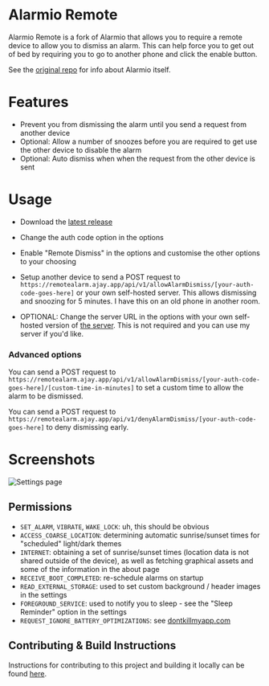 Alarmio Remote
=======

Alarmio Remote is a fork of Alarmio that allows you to require a remote device to allow you to dismiss an alarm. This can help force you to get out of bed by requiring you to go to another phone and click the enable button.

See the [original repo](https://github.com/fennifith/Alarmio) for info about Alarmio itself.

# Features

- Prevent you from dismissing the alarm until you send a request from another device
- Optional: Allow a number of snoozes before you are required to get use the other device to disable the alarm
- Optional: Auto dismiss when when the request from the other device is sent

# Usage

- Download the [latest release](https://github.com/ajayyy/AlarmioRemote/releases/latest)
- Change the auth code option in the options
- Enable "Remote Dismiss" in the options and customise the other options to your choosing
- Setup another device to send a POST request to `https://remotealarm.ajay.app/api/v1/allowAlarmDismiss/[your-auth-code-goes-here]` or your own self-hosted server. This allows dismissing and snoozing for 5 minutes. I have this on an old phone in another room.

- OPTIONAL: Change the server URL in the options with your own self-hosted version of [the server](https://github.com/ajayyy/AlarmioRemoteServer). This is not required and you can use my server if you'd like.

### Advanced options

You can send a POST request to `https://remotealarm.ajay.app/api/v1/allowAlarmDismiss/[your-auth-code-goes-here]/[custom-time-in-minutes]` to set a custom time to allow the alarm to be dismissed.

You can send a POST request to `https://remotealarm.ajay.app/api/v1/denyAlarmDismiss/[your-auth-code-goes-here]` to deny dismissing early.

# Screenshots

![Settings page](screenshot1.jpg)

## Permissions

- `SET_ALARM`, `VIBRATE`, `WAKE_LOCK`: uh, this should be obvious
- `ACCESS_COARSE_LOCATION`: determining automatic sunrise/sunset times for "scheduled" light/dark themes
- `INTERNET`: obtaining a set of sunrise/sunset times (location data is not shared outside of the device), as well as fetching graphical assets and some of the information in the about page
- `RECEIVE_BOOT_COMPLETED`: re-schedule alarms on startup
- `READ_EXTERNAL_STORAGE`: used to set custom background / header images in the settings
- `FOREGROUND_SERVICE`: used to notify you to sleep - see the "Sleep Reminder" option in the settings
- `REQUEST_IGNORE_BATTERY_OPTIMIZATIONS`: see [dontkillmyapp.com](https://dontkillmyapp.com/)

## Contributing & Build Instructions

Instructions for contributing to this project and building it locally can be found [here](./.github/CONTRIBUTING.md).

